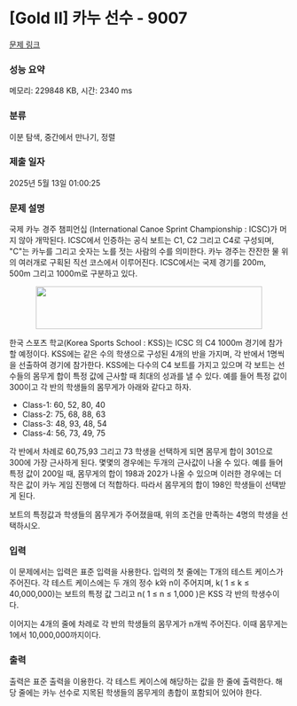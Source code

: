 # [Gold II] 카누 선수 - 9007 

[문제 링크](https://www.acmicpc.net/problem/9007) 

### 성능 요약

메모리: 229848 KB, 시간: 2340 ms

### 분류

이분 탐색, 중간에서 만나기, 정렬

### 제출 일자

2025년 5월 13일 01:00:25

### 문제 설명

<p>국제 카누 경주 챔피언십 (International Canoe Sprint Championship : ICSC)가 머지 않아 개막된다. ICSC에서 인증하는 공식 보트는 C1, C2 그리고 C4로 구성되며, "C"는 카누를 그리고 숫자는 노를 젓는 사람의 수를 의미한다. 카누 경주는 잔잔한 물 위의 여러개로 구획된 직선 코스에서 이루어진다. ICSC에서는 국제 경기를 200m, 500m 그리고 1000m로 구분하고 있다.</p>

<p style="text-align: center;"><img src="https://www.acmicpc.net/userupload/jcdgods/201509/d1c460011a93350813f544f4dbb65455.jpg" style="height:77px; width:408px"></p>

<p>한국 스포츠 학교(Korea Sports School : KSS)는 ICSC 의 C4 1000m 경기에 참가할 예정이다. KSS에는 같은 수의 학생으로 구성된 4개의 반을 가지며, 각 반에서 1명씩을 선출하여 경기에 참가한다. KSS에는 다수의 C4 보트를 가지고 있으며 각 보트는 선수들의 몸무게 합이 특정 값에 근사할 때 최대의 성과를 낼 수 있다. 예를 들어 특정 값이 300이고 각 반의 학생들의 몸무게가 아래와 같다고 하자.</p>

<ul>
	<li>Class-1: 60, 52, 80, 40</li>
	<li>Class-2: 75, 68, 88, 63</li>
	<li>Class-3: 48, 93, 48, 54</li>
	<li>Class-4: 56, 73, 49, 75</li>
</ul>

<p>각 반에서 차례로 60,75,93 그리고 73 학생을 선택하게 되면 몸무게 합이 301으로 300에 가장 근사하게 된다. 몇몇의 경우에는 두개의 근사값이 나올 수 있다. 예를 들어 특정 값이 200일 때, 몸무게의 합이 198과 202가 나올 수 있으며 이러한 경우에는 더 작은 값이 카누 게임 진행에 더 적합하다. 따라서 몸무게의 합이 198인 학생들이 선택받게 된다.</p>

<p>보트의 특정값과 학생들의 몸무게가 주어졌을때, 위의 조건을 만족하는 4명의 학생을 선택하시오.</p>

### 입력 

 <p>이 문제에서는 입력은 표준 입력을 사용한다. 입력의 첫 줄에는 T개의 테스트 케이스가 주어진다. 각 테스트 케이스에는 두 개의 정수 k와 n이 주어지며, k( 1 ≤ k ≤ 40,000,000)는 보트의 특정 값 그리고 n( 1 ≤ n ≤ 1,000 )은 KSS 각 반의 학생수이다.</p>

<p>이어지는 4개의 줄에 차례로 각 반의 학생들의 몸무게가 n개씩 주어진다. 이때 몸무게는 1에서 10,000,000까지이다.</p>

### 출력 

 <p>출력은 표준 출력을 이용한다. 각 테스트 케이스에 해당하는 값을 한 줄에 출력한다. 해당 줄에는 카누 선수로 지목된 학생들의 몸무게의 총합이 포함되어 있어야 한다.</p>

